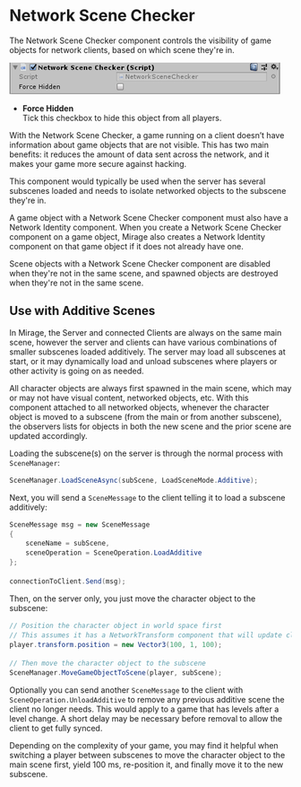 # Network Scene Checker

The Network Scene Checker component controls the visibility of game objects for network clients, based on which scene they're in.

![Network Scene Checker component](NetworkSceneChecker.png)

-   **Force Hidden**  
    Tick this checkbox to hide this object from all players.

With the Network Scene Checker, a game running on a client doesn’t have information about game objects that are not visible. This has two main benefits: it reduces the amount of data sent across the network, and it makes your game more secure against hacking.

This component would typically be used when the server has several subscenes loaded and needs to isolate networked objects to the subscene they're in.

A game object with a Network Scene Checker component must also have a Network Identity component. When you create a Network Scene Checker component on a game object, Mirage also creates a Network Identity component on that game object if it does not already have one.

Scene objects with a Network Scene Checker component are disabled when they're not in the same scene, and spawned objects are destroyed when they're not in the same scene.

## Use with Additive Scenes

In Mirage, the Server and connected Clients are always on the same main scene, however the server and clients can have various combinations of smaller subscenes loaded additively. The server may load all subscenes at start, or it may dynamically load and unload subscenes where players or other activity is going on as needed.

All character objects are always first spawned in the main scene, which may or may not have visual content, networked objects, etc. With this component attached to all networked objects, whenever the character object is moved to a subscene (from the main or from another subscene), the observers lists for objects in both the new scene and the prior scene are updated accordingly.

Loading the subscene(s) on the server is through the normal process with `SceneManager`:

```cs
SceneManager.LoadSceneAsync(subScene, LoadSceneMode.Additive);
```

Next, you will send a `SceneMessage` to the client telling it to load a subscene additively:

```cs
SceneMessage msg = new SceneMessage
{
    sceneName = subScene,
    sceneOperation = SceneOperation.LoadAdditive
};

connectionToClient.Send(msg);
```

Then, on the server only, you just move the character object to the subscene:

```cs
// Position the character object in world space first
// This assumes it has a NetworkTransform component that will update clients
player.transform.position = new Vector3(100, 1, 100);

// Then move the character object to the subscene
SceneManager.MoveGameObjectToScene(player, subScene);
```

Optionally you can send another `SceneMessage` to the client with `SceneOperation.UnloadAdditive` to remove any previous additive scene the client no longer needs.  This would apply to a game that has levels after a level change. A short delay may be necessary before removal to allow the client to get fully synced.

Depending on the complexity of your game, you may find it helpful when switching a player between subscenes to move the character object to the main scene first, yield 100 ms, re-position it, and finally move it to the new subscene.
